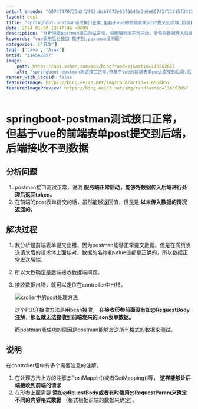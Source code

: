 ```yaml
---
arturl_encode: "68747470733a2f2f62:6c6f672e6373646e2e6e65742f71715f34323931333337382f:61727469636c652f64657461696c732f313136353632383537"
layout: post
title: "springboot-postman测试接口正常,但基于vue的前端表单post提交到后端,后端接收不到数据"
date: 2024-01-08 13:47:46 +0800
description: "分析问题postman接口测试正常，说明服务端正常启动，能够将数据传入后端进"
keywords: "vue调用后台接口 找不到,postman没问题"
categories: ['开发']
tags: ['Java', 'Ajax']
artid: "116562857"
image:
    path: https://api.vvhan.com/api/bing?rand=sj&artid=116562857
    alt: "springboot-postman测试接口正常,但基于vue的前端表单post提交到后端,后端接收不到数据"
render_with_liquid: false
featuredImage: https://bing.ee123.net/img/rand?artid=116562857
featuredImagePreview: https://bing.ee123.net/img/rand?artid=116562857
---
```


# springboot-postman测试接口正常，但基于vue的前端表单post提交到后端，后端接收不到数据

## 分析问题

1. postman接口测试正常，说明
   **服务端正常启动，能够将数据传入后端进行处理后返回token。**
2. 在前端的post表单提交的话，虽然能够返回值，但是是
   **以未传入数据的情况返回的。**

## 解决过程

1. 我分析是前端表单提交出错，因为postman能够正常提交数据。但是在网页发送请求后的请求体上面核对，数据的名称和value值都是正确的，所以数据正常发送后端。
2. 所以大致确定是后端接收数据端问题。
3. 接收数据出错，就可以定位在controller中出错。
     
   ![croller中的post处理方法](https://i-blog.csdnimg.cn/blog_migrate/1a7854621695b773609eab20d01a6616.png)
     
   这个POST接收方法是用bean接收，
   **在接收形参前面没有加@RequestBody注解，那么就无法接收到前端发来的json表单数据。**
     
   而postman能成功的原因是postman能够发送所有格式的数据来测试。

## 说明

在controller层中有多个需要注意的注解。

1. 在处理方法上方的注解@PostMappin()或者GetMapping()等，
   **这样能够让后端接收到前端的请求**
2. 在形参上面需要
   **添加@ReuestBody或者有时候用@RequestParam来确定不同的内容格式数据**
   （格式根据前端的数据来确定）。